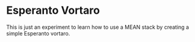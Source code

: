 # Esperanto Vortaro

This is just an experiment to learn how to use a MEAN stack by creating a simple Esperanto vortaro.
